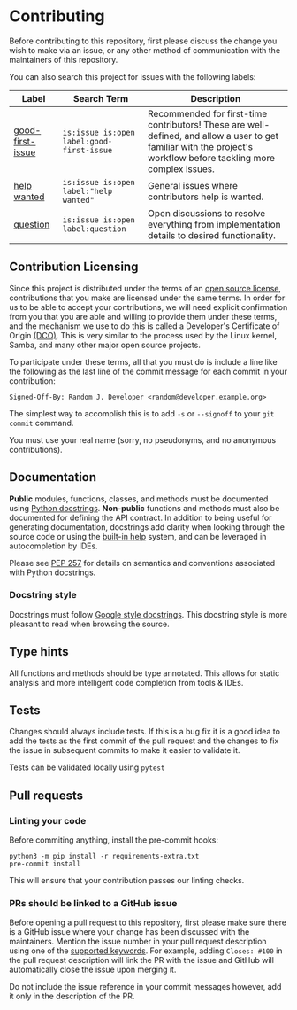 # Contributing

Before contributing to this repository, first please discuss the change you wish to make via an
issue, or any other method of communication with the maintainers of this repository.

You can also search this project for issues with the following labels:

| Label                                                                                                                                     | Search Term                               | Description                                                                                                                                                        |
| ----------------------------------------------------------------------------------------------------------------------------------------- | ----------------------------------------- | ------------------------------------------------------------------------------------------------------------------------------------------------------------------ |
| [good-first-issue](https://github.com/bloomberg/memray/search?q=is%3Aissue+is%3Aopen+label%3Agood-first-issue&type=Issues&utf8=%E2%9C%93) | `is:issue is:open label:good-first-issue` | Recommended for first-time contributors! These are well-defined, and allow a user to get familiar with the project's workflow before tackling more complex issues. |
| [help wanted](https://github.com/bloomberg/memray/search?q=is%3Aissue+is%3Aopen+label%3A%22help+wanted%22+&type=Issues&utf8=%E2%9C%93)    | `is:issue is:open label:"help wanted"`    | General issues where contributors help is wanted.                                                                                                                  |
| [question](https://github.com/bloomberg/memray/search?q=is%3Aissue+is%3Aopen+label%3Aquestion&type=Issues&utf8=%E2%9C%93)                 | `is:issue is:open label:question`         | Open discussions to resolve everything from implementation details to desired functionality.                                                                       |

## Contribution Licensing

Since this project is distributed under the terms of an [open source license](LICENSE), contributions that
you make are licensed under the same terms. In order for us to be able to accept your contributions,
we will need explicit confirmation from you that you are able and willing to provide them under
these terms, and the mechanism we use to do this is called a Developer's Certificate of Origin
[(DCO)](https://github.com/bloomberg/.github/blob/main/DCO.md). This is very similar to the process
used by the Linux kernel, Samba, and many other major open source projects.

To participate under these terms, all that you must do is include a line like the following as the
last line of the commit message for each commit in your contribution:

    Signed-Off-By: Random J. Developer <random@developer.example.org>

The simplest way to accomplish this is to add `-s` or `--signoff` to your `git commit` command.

You must use your real name (sorry, no pseudonyms, and no anonymous contributions).

## Documentation

**Public** modules, functions, classes, and methods must be documented using [Python
docstrings][pep 257]. **Non-public** functions and methods must also be documented for defining the
API contract. In addition to being useful for generating documentation, docstrings add clarity when
looking through the source code or using the [built-in help][builtin-help] system, and can be
leveraged in autocompletion by IDEs.

Please see [PEP 257][] for details on semantics and conventions associated with Python docstrings.

### Docstring style

Docstrings must follow [Google style docstrings][google-style]. This docstring style is more
pleasant to read when browsing the source.

## Type hints

All functions and methods should be type annotated. This allows for static analysis and more
intelligent code completion from tools & IDEs.

## Tests

Changes should always include tests. If this is a bug fix it is a good idea to add the tests as the
first commit of the pull request and the changes to fix the issue in subsequent commits to make it
easier to validate it.

Tests can be validated locally using `pytest`

## Pull requests

### Linting your code

Before commiting anything, install the pre-commit hooks:

```shell
python3 -m pip install -r requirements-extra.txt
pre-commit install
```

This will ensure that your contribution passes our linting checks.

### PRs should be linked to a GitHub issue

Before opening a pull request to this repository, first please make sure there is a GitHub issue
where your change has been discussed with the maintainers. Mention the issue number in your pull
request description using one of the
[supported keywords](https://help.github.com/articles/closing-issues-using-keywords/). For example,
adding `Closes: #100` in the pull request description will link the PR with the issue and GitHub
will automatically close the issue upon merging it.

Do not include the issue reference in your commit messages however, add it only in the description
of the PR.

<!-- LINKS -->

[pep 257]: https://www.python.org/dev/peps/pep-0257/ "Docstring Conventions"
[pep 484]: https://www.python.org/dev/peps/pep-0484/ "Type Hints"
[google-style]: https://sphinxcontrib-napoleon.readthedocs.io/en/latest/example_google.html "Example Google Style Python Docstrings"
[builtin-help]: https://docs.python.org/3/library/functions.html#help

<!--
vim: tw=99:spell
-->
